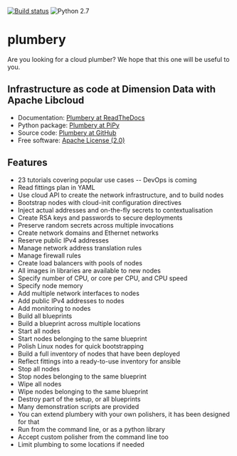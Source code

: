 [![Build status](https://img.shields.io/travis/bernard357/plumbery.svg)](https://travis-ci.org/bernard357/plumbery)  ![Python 2.7](https://img.shields.io/badge/python-2.7-blue.svg)

# plumbery

Are you looking for a cloud plumber? We hope that this one will be useful to
you.


## Infrastructure as code at Dimension Data with Apache Libcloud

* Documentation: [Plumbery at ReadTheDocs](https://plumbery.readthedocs.org)
* Python package: [Plumbery at PiPy](https://pypi.python.org/pypi/plumbery)
* Source code: [Plumbery at GitHub](https://github.com/bernard357/plumbery)
* Free software: [Apache License (2.0)](http://www.apache.org/licenses/LICENSE-2.0)

## Features

* 23 tutorials covering popular use cases -- DevOps is coming
* Read fittings plan in YAML
* Use cloud API to create the network infrastructure, and to build nodes
* Bootstrap nodes with cloud-init configuration directives
* Inject actual addresses and on-the-fly secrets to contextualisation
* Create RSA keys and passwords to secure deployments
* Preserve random secrets across multiple invocations
* Create network domains and Ethernet networks
* Reserve public IPv4 addresses
* Manage network address translation rules
* Manage firewall rules
* Create load balancers with pools of nodes
* All images in libraries are available to new nodes
* Specify number of CPU, or core per CPU, and CPU speed
* Specify node memory
* Add multiple network interfaces to nodes
* Add public IPv4 addresses to nodes
* Add monitoring to nodes
* Build all blueprints
* Build a blueprint across multiple locations
* Start all nodes
* Start nodes belonging to the same blueprint
* Polish Linux nodes for quick bootstrapping
* Build a full inventory of nodes that have been deployed
* Reflect fittings into a ready-to-use inventory for ansible
* Stop all nodes
* Stop nodes belonging to the same blueprint
* Wipe all nodes
* Wipe nodes belonging to the same blueprint
* Destroy part of the setup, or all blueprints
* Many demonstration scripts are provided
* You can extend plumbery with your own polishers, it has been designed for that
* Run from the command line, or as a python library
* Accept custom polisher from the command line too
* Limit plumbing to some locations if needed



